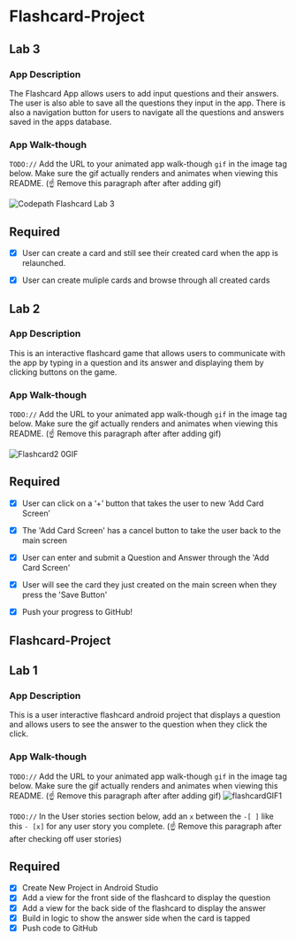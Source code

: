 # Flashcard-Project

## Lab 3

### App Description
The Flashcard App allows users to add input questions and their answers. The user is also able to save all the questions they input in the app. There is also a navigation button for users to navigate all the questions and answers saved in the apps database.

### App Walk-though
`TODO://` Add the URL to your animated app walk-though `gif` in the image tag below. Make sure the gif actually renders and animates when viewing this README. (☝️ Remove this paragraph after after adding gif)

![Codepath Flashcard Lab 3](https://user-images.githubusercontent.com/82411397/160222010-75aa3e72-8da3-4cda-b1e3-64a833131cf4.gif)

## Required
- [x] User can create a card and still see their created card when the app is relaunched.
- [x] User can create muliple cards and browse through all created cards



## Lab 2

### App Description
This is an interactive flashcard game that allows users to communicate with the app by typing in a question and its answer and displaying them by clicking buttons on the game.

### App Walk-though
`TODO://` Add the URL to your animated app walk-though `gif` in the image tag below. Make sure the gif actually renders and animates when viewing this README. (☝️ Remove this paragraph after after adding gif)

![Flashcard2 0GIF](https://user-images.githubusercontent.com/82411397/159106760-0d70c499-3f44-4295-a54c-02d0c208782e.gif)

## Required
- [x] User can click on a ‘+’ button that takes the user to new ‘Add Card Screen’
- [x] The 'Add Card Screen' has a cancel button to take the user back to the main screen
- [x] User can enter and submit a Question and Answer through the 'Add Card Screen'
- [x] User will see the card they just created on the main screen when they press the 'Save Button'
- [x] Push your progress to GitHub!


## Flashcard-Project

## Lab 1

### App Description
This is a user interactive flashcard android project that displays a question and allows users to see the answer to the question when they click the click.

### App Walk-though
`TODO://` Add the URL to your animated app walk-though `gif` in the image tag below. Make sure the gif actually renders and animates when viewing this README. (☝️ Remove this paragraph after after adding gif)
![flashcardGIF1](https://user-images.githubusercontent.com/82411397/156651014-6c01c93a-7a70-4ace-a10b-dded9800d176.gif)

`TODO://` In the User stories section below, add an `x` between the `-[ ]` like this `- [x]` for any user story you complete. (☝️ Remove this paragraph after after checking off user stories)

## Required
- [x] Create New Project in Android Studio
- [x] Add a view for the front side of the flashcard to display the question
- [x] Add a view for the back side of the flashcard to display the answer
- [x] Build in logic to show the answer side when the card is tapped
- [x] Push code to GitHub
